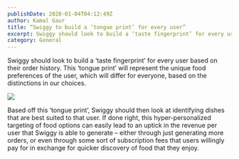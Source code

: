 ```yaml
---
publishDate: 2020-01-04T04:12:49Z
author: Kamal Gaur
title: “Swiggy to build a ‘tongue print’ for every user” 
excerpt: Swiggy should look to build a ‘taste fingerprint’ for every user based on their order history. This ‘tongue print’ will represent the unique food preferences… 
category: General
---
```


Swiggy should look to build a ‘taste fingerprint’ for every user based on their order history. This ‘tongue print’ will represent the unique food preferences of the user, which will differ for everyone, based on the distinctions in our choices.

[![](https://kamalgaur.com/wp-content/uploads/2020/01/tongue-print.png)](https://kamalgaur.com/wp-content/uploads/2020/01/tongue-print.png)

Based off this ‘tongue print’, Swiggy should then look at identifying dishes that are best suited to that user. If done right, this hyper-personalized targeting of food options can easily lead to an uptick in the revenue per user that Swiggy is able to generate – either through just generating more orders, or even through some sort of subscription fees that users willingly pay for in exchange for quicker discovery of food that they enjoy.

